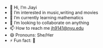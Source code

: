 - 👋 Hi, I’m Jiayi
- 👀 I’m interested in music,writing and movies
- 🌱 I’m currently learning mathematics
- 💞️ I’m looking to collaborate on anything
- 📫 How to reach me jh9141@nyu.edu
- 😄 Pronouns: She/Her
- ⚡ Fun fact: 🤔️

<!---
Jiayi459/Jiayi459 is a ✨ special ✨ repository because its `README.md` (this file) appears on your GitHub profile.
You can click the Preview link to take a look at your changes.
--->
